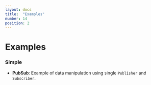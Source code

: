 ```yaml
---
layout: docs
title:  "Examples"
number: 14
position: 2
---
```


# Examples

### Simple
- **[PubSub](./pubsub.html)**: Example of data manipulation using single `Publisher` and `Subscriber`.
